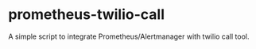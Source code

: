 # prometheus-twilio-call
A simple script to integrate Prometheus/Alertmanager with twilio call tool.   
